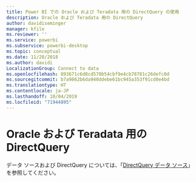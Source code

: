 ```yaml
---
title: Power BI での Oracle および Teradata 用の DirectQuery の使用
description: Oracle および Teradata 用の DirectQuery
author: davidiseminger
manager: kfile
ms.reviewer: ''
ms.service: powerbi
ms.subservice: powerbi-desktop
ms.topic: conceptual
ms.date: 11/28/2018
ms.author: davidi
LocalizationGroup: Connect to data
ms.openlocfilehash: 893671c6d8cd578b54cbf9e4cb78781c26defc0d
ms.sourcegitcommit: b7a9862b6da940ddebe61bc945a353f91cd0e4bd
ms.translationtype: HT
ms.contentlocale: ja-JP
ms.lasthandoff: 10/04/2019
ms.locfileid: "71944895"
---
```

# <a name="directquery-for-oracle-and-teradata"></a>Oracle および Teradata 用の DirectQuery 
データ ソースおよび DirectQuery については、「[DirectQuery データ ソース](desktop-directquery-data-sources.md)」を参照してください。

